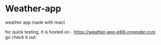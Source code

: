# Weather-app
weather app made with react

for quick testing, it is hosted on - https://weather-app-e86j.onrender.com
go check it out
